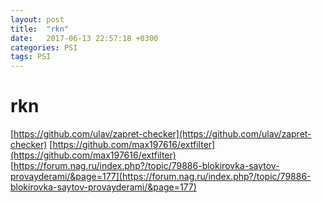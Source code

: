 ```yaml
---
layout: post
title:  "rkn"
date:   2017-06-13 22:57:18 +0300
categories: PSI
tags: PSI
---
```


# rkn
[https://github.com/ulav/zapret-checker](https://github.com/ulav/zapret-checker)
[https://github.com/max197616/extfilter](https://github.com/max197616/extfilter)
[https://forum.nag.ru/index.php?/topic/79886-blokirovka-saytov-provayderami/&page=177](https://forum.nag.ru/index.php?/topic/79886-blokirovka-saytov-provayderami/&page=177)
